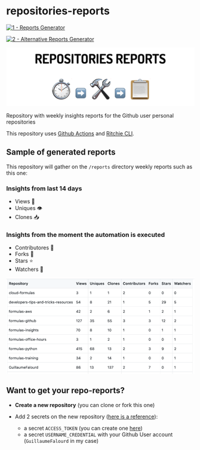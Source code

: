 # repositories-reports

[![1 - Reports Generator](https://github.com/GuillaumeFalourd/repositories-reports/actions/workflows/1-reports-generator.yml/badge.svg)](https://github.com/GuillaumeFalourd/repositories-reports/actions/workflows/1-reports-generator.yml)

[![2 - Alternative Reports Generator](https://github.com/GuillaumeFalourd/repositories-reports/actions/workflows/2-alternative-reports-generator.yml/badge.svg)](https://github.com/GuillaumeFalourd/repositories-reports/actions/workflows/2-alternative-reports-generator.yml)

![Title](/docs/repository-title.png)

Repository with weekly insights reports for the Github user personal repositories

This repository uses [Github Actions](https://github.com/features/actions) and [Ritchie CLI](https://ritchiecli.io).

## Sample of generated reports

This repository will gather on the `/reports` directory weekly reports such as this one:

### Insights from last 14 days

- Views 👀
- Uniques 👁
- Clones 📥

### Insights from the moment the automation is executed 

- Contributores 👥
- Forks 🔀
- Stars ⭐️
- Watchers 🎥

![Sample](/docs/report-sample.png)

## Want to get your repo-reports?

- **Create a new repository** (you can clone or fork this one)

- Add 2 secrets on the new repository ([here is a reference](https://docs.github.com/en/actions/reference/encrypted-secrets)):
  - a secret `ACCESS_TOKEN` (you can create one [here](https://github.com/settings/tokens))
  - a secret `USERNAME_CREDENTIAL` with your Github User account (`GuillaumeFalourd` in my case)
